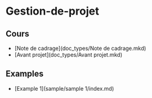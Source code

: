 Gestion-de-projet
=================

## Cours

 * [Note de cadrage](doc_types/Note de cadrage.mkd)
 * [Avant projet](doc_types/Avant projet.mkd)

## Examples

 * [Example 1](sample/sample 1/index.md)
